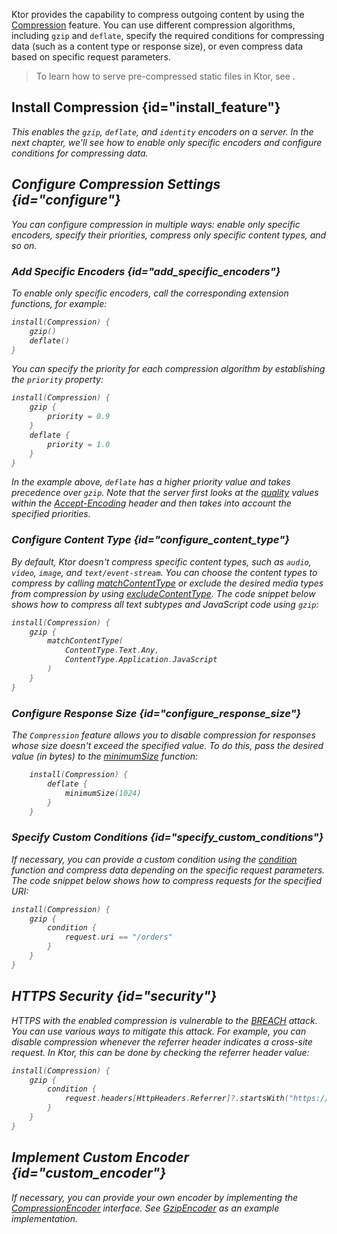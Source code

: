 [//]: # (title: Compression)

Ktor provides the capability to compress outgoing content by using the [Compression](https://api.ktor.io/%ktor_version%/io.ktor.features/-compression/index.html) feature. You can use different compression algorithms, including `gzip` and `deflate`, 
specify the required conditions for compressing data (such as a content type or response size), or even compress data based on specific request parameters.

> To learn how to serve pre-compressed static files in Ktor, see [](Serving_Static_Content.md#precompressed).

## Install Compression {id="install_feature"}

<var name="feature_name" value="Compression"/>
<include src="lib.md" include-id="install_feature"/>

This enables the `gzip`, `deflate`, and `identity` encoders on a server. In the next chapter, we'll see how to enable only specific encoders and configure conditions for compressing data.


## Configure Compression Settings {id="configure"}
You can configure compression in multiple ways: enable only specific encoders, specify their priorities, compress only specific content types, and so on.

### Add Specific Encoders {id="add_specific_encoders"}
To enable only specific encoders, call the corresponding extension functions, for example:
```kotlin
install(Compression) {
    gzip()
    deflate()
}
```
You can specify the priority for each compression algorithm by establishing the `priority` property:
```kotlin
install(Compression) {
    gzip {
        priority = 0.9
    }
    deflate {
        priority = 1.0
    }
}
```
In the example above, `deflate` has a higher priority value and takes precedence over `gzip`. Note that the server first looks at the [quality](https://developer.mozilla.org/en-US/docs/Glossary/Quality_Values) values within the [Accept-Encoding](https://developer.mozilla.org/en-US/docs/Web/HTTP/Headers/Accept-Encoding) header and then takes into account the specified priorities.

### Configure Content Type {id="configure_content_type"}
By default, Ktor doesn't compress specific content types, such as `audio`, `video`, `image`, and `text/event-stream`. 
You can choose the content types to compress by calling [matchContentType](https://api.ktor.io/%ktor_version%/io.ktor.features/match-content-type.html) or exclude the desired media types from compression by using [excludeContentType](https://api.ktor.io/%ktor_version%/io.ktor.features/exclude-content-type.html). The code snippet below shows how to compress all text subtypes and JavaScript code using `gzip`:
```kotlin
install(Compression) {
    gzip {
        matchContentType(
            ContentType.Text.Any,
            ContentType.Application.JavaScript
        )
    }
}
```

### Configure Response Size {id="configure_response_size"}
The `Compression` feature allows you to disable compression for responses whose size doesn't exceed the specified value. To do this, pass the desired value (in bytes) to the [minimumSize](https://api.ktor.io/%ktor_version%/io.ktor.features/minimum-size.html) function:
```kotlin
    install(Compression) {
        deflate {
            minimumSize(1024)
        }
    }

```

### Specify Custom Conditions {id="specify_custom_conditions"}
If necessary, you can provide a custom condition using the [condition](https://api.ktor.io/%ktor_version%/io.ktor.features/condition.html) function and compress data depending on the specific request parameters. The code snippet below shows how to compress requests for the specified URI:
```kotlin
install(Compression) {
    gzip {
        condition {
            request.uri == "/orders"
        }
    }
}
```


## HTTPS Security {id="security"}
HTTPS with the enabled compression is vulnerable to the [BREACH](https://en.wikipedia.org/wiki/BREACH) attack. You can use various ways to mitigate this attack. For example, you can disable compression whenever the referrer header indicates a cross-site request. In Ktor, this can be done by checking the referrer header value:
```kotlin
install(Compression) {
    gzip {
        condition {
            request.headers[HttpHeaders.Referrer]?.startsWith("https://my.domain/") == true
        }
    }
}
```

## Implement Custom Encoder {id="custom_encoder"}
If necessary, you can provide your own encoder by implementing the [CompressionEncoder](https://api.ktor.io/%ktor_version%/io.ktor.features/-compression-encoder/index.html) interface. See [GzipEncoder](https://github.com/ktorio/ktor/blob/master/ktor-server/ktor-server-core/jvm/src/io/ktor/features/Compression.kt) as an example implementation.

